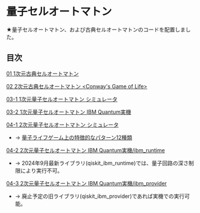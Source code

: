 # 量子セルオートマトン

★量子セルオートマトン、および古典セルオートマトンのコードを配置しました。

## 目次

[01 1次元古典セルオートマトン <ECA>](./CCA_in_1dim_ECA.ipynb)

[02 2次元古典セルオートマトン <Conway's Game of Life>](./CCA_in_2dim_GameOfLife.ipynb)

[03-1 1次元量子セルオートマトン <qECA> シミュレータ](./QCA_in_1dim_sim_MPS.ipynb)

[03-2 1次元量子セルオートマトン <qECA> IBM Quantum実機](./QCA_in_1dim_IBMQ.ipynb)

[04-1 2次元量子セルオートマトン <Quantum Game of Life> シミュレータ](./QCA_in_2dim_sim_MPS.ipynb)  
  + -> [量子ライフゲーム上の特徴的なパターン12種類](./patternsInTheQGoL)  

[04-2 2次元量子セルオートマトン <Quantum Game of Life> IBM Quantum実機/ibm_runtime](./QCA_in_2dim_IBMQ_ibmRuntime.ipynb)  
  + -> 2024年9月最新ライブラリ(qiskit_ibm_runtime)では、量子回路の深さ制限により実行不可。  

[04-3 2次元量子セルオートマトン <Quantum Game of Life> IBM Quantum実機/ibm_provider](./QCA_in_2dim_IBMQ_ibmProvider.ipynb)  
  + -> 廃止予定の旧ライブラリ(qiskit_ibm_provider)であれば実機での実行可能。  
